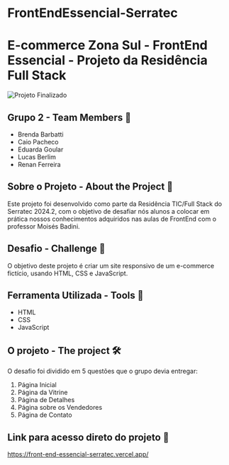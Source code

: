 # FrontEndEssencial-Serratec

# E-commerce Zona Sul - FrontEnd Essencial - Projeto da Residência Full Stack
![Projeto Finalizado](https://img.shields.io/badge/Status-Projeto%20Finalizado-brightgreen)

## Grupo 2 - Team Members 👥
- Brenda Barbatti
- Caio Pacheco
- Eduarda Goular
- Lucas Berlim
- Renan Ferreira

## Sobre o Projeto - About the Project 📘
Este projeto foi desenvolvido como parte da Residência TIC/Full Stack do Serratec 2024.2, com o objetivo de desafiar nós alunos a colocar em prática nossos conhecimentos adquiridos nas aulas de FrontEnd com o professor Moisés Badini.

## Desafio - Challenge 🚀
O objetivo deste projeto é criar um site responsivo de um e-commerce fictício, usando HTML, CSS e JavaScript.

## Ferramenta Utilizada - Tools 🔧
- HTML 
- CSS 
- JavaScript

## O projeto - The project 🛠️
O desafio foi dividido em 5 questões que o grupo devia entregar:

1. Página Inicial
2. Página da Vitrine
3. Página de Detalhes
4. Página sobre os Vendedores
5. Página de Contato

## Link para acesso direto do projeto 🔗
https://front-end-essencial-serratec.vercel.app/
